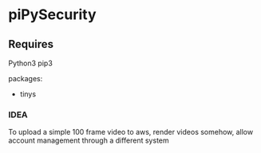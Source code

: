 # piPySecurity


## Requires

Python3
pip3

packages:

- tinys


### IDEA

To upload a simple 100 frame video to aws, render videos somehow, allow account management through a different system